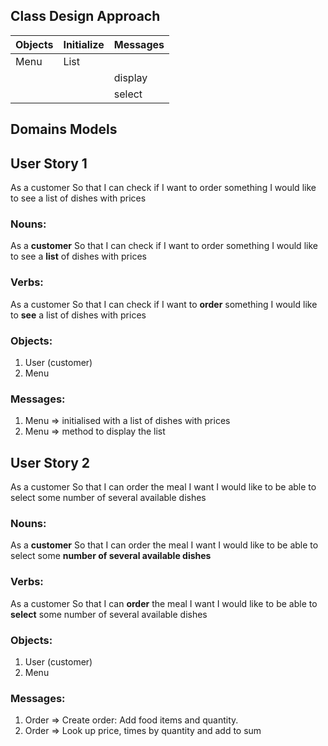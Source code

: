 ## Class Design Approach

| **Objects** | **Initialize**    | **Messages**
|-------------|-------------------|--------------|
| Menu        | List              |              |
|             |                   |display       |
|             |                   |select       ||
## Domains Models

## User Story 1
As a customer
So that I can check if I want to order something
I would like to see a list of dishes with prices

### Nouns:
As a **customer**
So that I can check if I want to order something
I would like to see a **list** of dishes with prices
### Verbs:
As a customer
So that I can check if I want to **order** something
I would like to **see** a list of dishes with prices
### Objects:
1. User (customer)
2. Menu
### Messages:
1. Menu => initialised with a list of dishes with prices
2. Menu => method to display the list

## User Story 2
As a customer
So that I can order the meal I want
I would like to be able to select some number of several available dishes
### Nouns:
As a **customer**
So that I can order the meal I want
I would like to be able to select some **number of several available dishes**
### Verbs:
As a customer
So that I can **order** the meal I want
I would like to be able to **select** some number of several available dishes
### Objects:
1. User (customer)
2. Menu

### Messages:
1. Order => Create order: Add food items and quantity.
2. Order => Look up price, times by quantity and add to sum 
